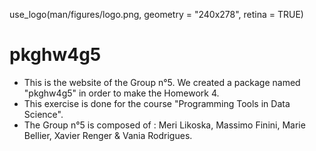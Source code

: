 use_logo(man/figures/logo.png, geometry = "240x278", retina = TRUE)

# pkghw4g5
 - This is the website of the Group n°5. We created a package named "pkghw4g5" in order to make the Homework 4.
 - This exercise is done for the course "Programming Tools in Data Science".
 - The Group n°5 is composed of :
    Meri Likoska,
    Massimo Finini,
    Marie Bellier,
    Xavier Renger &
    Vania Rodrigues.
